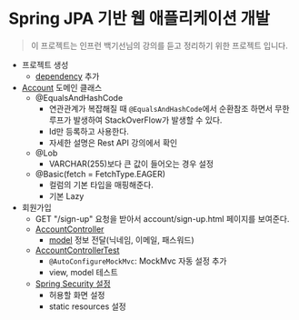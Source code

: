 # Spring JPA 기반 웹 애플리케이션 개발

> 이 프로젝트는 인프런 백기선님의 강의를 듣고 정리하기 위한 프로젝트 입니다.

- 프로젝트 생성
    - [dependency](pom.xml) 추가
- [Account](./src/main/java/com/studyolle/domain/Account.java) 도메인 클래스
    - @EqualsAndHashCode
        - 연관관계가 복잡해질 때 `@EqualsAndHashCode`에서 순환참조 하면서 무한루프가 발생하여 StackOverFlow가 발생할 수 있다.
        - Id만 등록하고 사용한다.
        - 자세한 설명은 Rest API 강의에서 확인
    - @Lob
        - VARCHAR(255)보다 큰 값이 들어오는 경우 설정
    - @Basic(fetch = FetchType.EAGER)
        - 컬럼의 기본 타입을 매핑해준다.
        - 기본 Lazy
- 회원가입
    - GET "/sign-up" 요청을 받아서 account/sign-up.html 페이지를 보여준다.
    - [AccountController](./src/main/java/com/studyolle/account/AccountController.java)
        - [model](./src/main/java/com/studyolle/account/SignUpForm.java) 정보 전달(닉네임, 이메일, 패스워드)
    - [AccountControllerTest](./src/test/java/com/studyolle/account/AccountControllerTest.java)
        - `@AutoConfigureMockMvc`: MockMvc 자동 설정 추가
        - view, model 테스트
    - [Spring Security 설정](./src/main/java/com/studyolle/config/SecurityConfig.java)
        - 허용할 화면 설정
        - static resources 설정